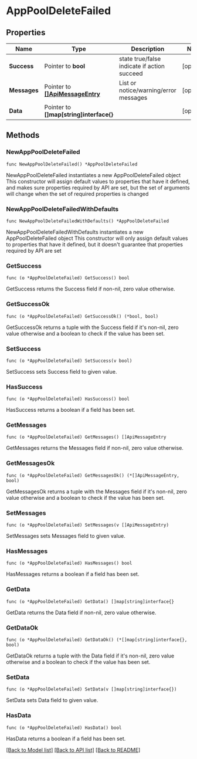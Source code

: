 # AppPoolDeleteFailed

## Properties

Name | Type | Description | Notes
------------ | ------------- | ------------- | -------------
**Success** | Pointer to **bool** | state true/false indicate if action succeed | [optional] 
**Messages** | Pointer to [**[]ApiMessageEntry**](ApiMessageEntry.md) | List or notice/warning/error messages | [optional] 
**Data** | Pointer to **[]map[string]interface{}** |  | [optional] 

## Methods

### NewAppPoolDeleteFailed

`func NewAppPoolDeleteFailed() *AppPoolDeleteFailed`

NewAppPoolDeleteFailed instantiates a new AppPoolDeleteFailed object
This constructor will assign default values to properties that have it defined,
and makes sure properties required by API are set, but the set of arguments
will change when the set of required properties is changed

### NewAppPoolDeleteFailedWithDefaults

`func NewAppPoolDeleteFailedWithDefaults() *AppPoolDeleteFailed`

NewAppPoolDeleteFailedWithDefaults instantiates a new AppPoolDeleteFailed object
This constructor will only assign default values to properties that have it defined,
but it doesn't guarantee that properties required by API are set

### GetSuccess

`func (o *AppPoolDeleteFailed) GetSuccess() bool`

GetSuccess returns the Success field if non-nil, zero value otherwise.

### GetSuccessOk

`func (o *AppPoolDeleteFailed) GetSuccessOk() (*bool, bool)`

GetSuccessOk returns a tuple with the Success field if it's non-nil, zero value otherwise
and a boolean to check if the value has been set.

### SetSuccess

`func (o *AppPoolDeleteFailed) SetSuccess(v bool)`

SetSuccess sets Success field to given value.

### HasSuccess

`func (o *AppPoolDeleteFailed) HasSuccess() bool`

HasSuccess returns a boolean if a field has been set.

### GetMessages

`func (o *AppPoolDeleteFailed) GetMessages() []ApiMessageEntry`

GetMessages returns the Messages field if non-nil, zero value otherwise.

### GetMessagesOk

`func (o *AppPoolDeleteFailed) GetMessagesOk() (*[]ApiMessageEntry, bool)`

GetMessagesOk returns a tuple with the Messages field if it's non-nil, zero value otherwise
and a boolean to check if the value has been set.

### SetMessages

`func (o *AppPoolDeleteFailed) SetMessages(v []ApiMessageEntry)`

SetMessages sets Messages field to given value.

### HasMessages

`func (o *AppPoolDeleteFailed) HasMessages() bool`

HasMessages returns a boolean if a field has been set.

### GetData

`func (o *AppPoolDeleteFailed) GetData() []map[string]interface{}`

GetData returns the Data field if non-nil, zero value otherwise.

### GetDataOk

`func (o *AppPoolDeleteFailed) GetDataOk() (*[]map[string]interface{}, bool)`

GetDataOk returns a tuple with the Data field if it's non-nil, zero value otherwise
and a boolean to check if the value has been set.

### SetData

`func (o *AppPoolDeleteFailed) SetData(v []map[string]interface{})`

SetData sets Data field to given value.

### HasData

`func (o *AppPoolDeleteFailed) HasData() bool`

HasData returns a boolean if a field has been set.


[[Back to Model list]](../README.md#documentation-for-models) [[Back to API list]](../README.md#documentation-for-api-endpoints) [[Back to README]](../README.md)


